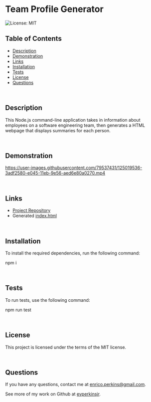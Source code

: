 # Team Profile Generator
![License: MIT](https://img.shields.io/badge/License-MIT-yellow.svg)

## Table of Contents
* [Description](#description)
* [Demonstration](#demonstration)
* [Links](#links)
* [Installation](#installation)
* [Tests](#tests)
* [License](#license)
* [Questions](#questions)
<p>&nbsp</p>

## Description
This Node.js command-line application takes in information about employees on a software engineering team, then generates a HTML webpage that displays summaries for each person.
<p>&nbsp</p>

## Demonstration
https://user-images.githubusercontent.com/79537431/125019536-3adf2580-e045-11eb-9e56-aed6e80a0270.mp4
<p>&nbsp</p>

## Links
- [Project Repository](https://github.com/evperkinsjr/team-profile-generator)
- Generated [index.html](./dist/index.html)
<p>&nbsp</p>

## Installation
To install the required dependencies, run the following command:
  
npm i
<p>&nbsp</p>

## Tests
To run tests, use the following command:

npm run test
<p>&nbsp</p>

## License
This project is licensed under the terms of the MIT license.
<p>&nbsp</p>

## Questions
If you have any questions, contact me at enrico.perkins@gmail.com.

See more of my work on Github at [evperkinsjr](https://github.com/evperkinsjr/).
